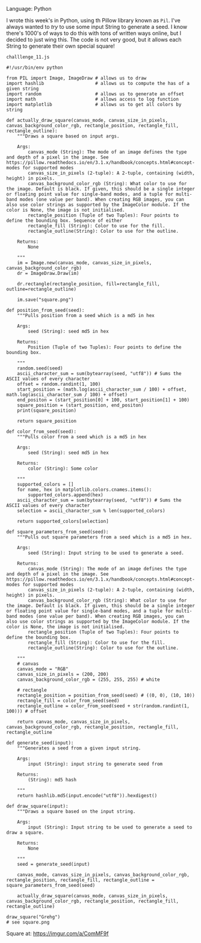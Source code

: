 Language: Python    

I wrote this week's in Python, using th Pillow library known as `Pil`. I've always wanted to _try_ to use some input String to generate a seed. I know there's 1000's of ways to do this with tons of written ways online, but I decided to just wing this. The code is not very good, but it allows each String to generate their own special square!

`challlenge_11.js`

    #!/usr/bin/env python
    
    from PIL import Image, ImageDraw # allows us to draw
    import hashlib                   # allows us to compute the has of a given string
    import random                    # allows us to generate an offset
    import math                      # allows access to log function
    import matplotlib                # allows us to get all colors by string
    
    def actually_draw_square(canvas_mode, canvas_size_in_pixels, canvas_background_color_rgb, rectangle_position, rectangle_fill, rectangle_outline):
        """Draws a square based on input args.
        
        Args:
            canvas_mode (String): The mode of an image defines the type and depth of a pixel in the image. See https://pillow.readthedocs.io/en/3.1.x/handbook/concepts.html#concept-modes for supported modes
            canvas_size_in_pixels (2-tuple): A 2-tuple, containing (width, height) in pixels.
            canvas_background_color_rgb (String): What color to use for the image. Default is black. If given, this should be a single integer or floating point value for single-band modes, and a tuple for multi-band modes (one value per band). When creating RGB images, you can also use color strings as supported by the ImageColor module. If the color is None, the image is not initialised.
            rectangle_position (Tuple of two Tuples): Four points to define the bounding box. Sequence of either 
            rectangle_fill (String): Color to use for the fill.
            rectangle_outline(String): Color to use for the outline.
            
        Returns:
            None
            
        """
        im = Image.new(canvas_mode, canvas_size_in_pixels, canvas_background_color_rgb)
        dr = ImageDraw.Draw(im)
    
        dr.rectangle(rectangle_position, fill=rectangle_fill, outline=rectangle_outline)
    
        im.save("square.png")
    
    def position_from_seed(seed):
        """Pulls position from a seed which is a md5 in hex
        
        Args:
            seed (String): seed md5 in hex
            
        Returns:
            Position (Tuple of two Tuples): Four points to define the bounding box.
        
        """
        random.seed(seed)
        ascii_character_sum = sum(bytearray(seed, "utf8")) # Sums the ASCII values of every character
        offset = random.randint(1, 100)
        start_position = (math.log(ascii_character_sum / 100) + offset, math.log(ascii_character_sum / 100) + offset)
        end_positon = (start_position[0] + 100, start_position[1] + 100)
        square_position = (start_position, end_positon)
        print(square_position)
        
        return square_position
    
    def color_from_seed(seed):
        """Pulls color from a seed which is a md5 in hex
        
        Args:
            seed (String): seed md5 in hex
            
        Returns:
            color (String): Some color
        
        """
        supported_colors = []
        for name, hex in matplotlib.colors.cnames.items():
            supported_colors.append(hex)
        ascii_character_sum = sum(bytearray(seed, "utf8")) # Sums the ASCII values of every character
        selection = ascii_character_sum % len(supported_colors)
        
        return supported_colors[selection]
    
    def square_parameters_from_seed(seed):
        """Pulls out square parameters from a seed which is a md5 in hex.
        
        Args:
            seed (String): Input string to be used to generate a seed.
           
        Returns:
            canvas_mode (String): The mode of an image defines the type and depth of a pixel in the image. See https://pillow.readthedocs.io/en/3.1.x/handbook/concepts.html#concept-modes for supported modes
            canvas_size_in_pixels (2-tuple): A 2-tuple, containing (width, height) in pixels.
            canvas_background_color_rgb (String): What color to use for the image. Default is black. If given, this should be a single integer or floating point value for single-band modes, and a tuple for multi-band modes (one value per band). When creating RGB images, you can also use color strings as supported by the ImageColor module. If the color is None, the image is not initialised.
            rectangle_position (Tuple of two Tuples): Four points to define the bounding box.
            rectangle_fill (String): Color to use for the fill.
            rectangle_outline(String): Color to use for the outline.
            
        """
        # canvas
        canvas_mode = "RGB"
        canvas_size_in_pixels = (200, 200)
        canvas_background_color_rgb = (255, 255, 255) # white
        
        # rectangle
        rectangle_position = position_from_seed(seed) # ((0, 0), (10, 10))
        rectangle_fill = color_from_seed(seed)
        rectangle_outline = color_from_seed(seed + str(random.randint(1, 100))) # offset
        
        return canvas_mode, canvas_size_in_pixels, canvas_background_color_rgb, rectangle_position, rectangle_fill, rectangle_outline
    
    def generate_seed(input):
        """Generates a seed from a given input string.
        
        Args:
            input (String): input string to generate seed from
            
        Returns:
            (String): md5 hash
            
        """
        return hashlib.md5(input.encode("utf8")).hexdigest()
    
    def draw_square(input):    
        """Draws a square based on the input string.
        
        Args:
            input (String): Input string to be used to generate a seed to draw a square.
        
        Returns: 
            None
            
        """
        seed = generate_seed(input)
        
        canvas_mode, canvas_size_in_pixels, canvas_background_color_rgb, rectangle_position, rectangle_fill, rectangle_outline = square_parameters_from_seed(seed)
            
        actually_draw_square(canvas_mode, canvas_size_in_pixels, canvas_background_color_rgb, rectangle_position, rectangle_fill, rectangle_outline)
    
    draw_square("Grehg")
    # see square.png

Square at: https://imgur.com/a/ComMF9f